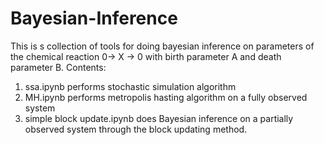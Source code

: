 # Bayesian-Inference
This is s collection of tools for doing bayesian inference on parameters of the chemical reaction 0-> X -> 0
with birth parameter A and death parameter B.
Contents:
1. ssa.ipynb performs stochastic simulation algorithm
2. MH.ipynb performs metropolis hasting algorithm on a fully observed system
3. simple block update.ipynb does Bayesian inference on a partially observed system through the block updating method. 
